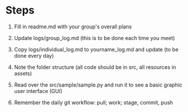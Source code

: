 # Steps

1. Fill in readme.md with your group's overall plans

2. Update logs/group_log.md (this is to be done each time you meet)

3. Copy logs/individual_log.md to yourname_log.md and update (to be done every day)

4. Note the folder structure (all code should be in src, all resources in assets)

5. Read over the src/sample/sample.py and run it to see a basic graphic user interface (GUI)

6. Remember the daily git workflow: pull; work; stage, commit, push
